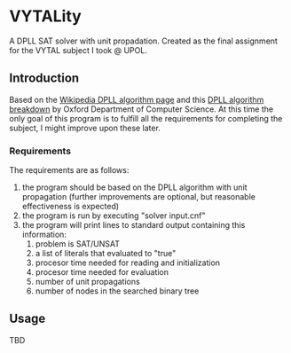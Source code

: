 # VYTALity
A DPLL SAT solver with unit propadation. Created as the final assignment for the VYTAL subject I took @ UPOL.

## Introduction
Based on the [Wikipedia DPLL algorithm page](https://en.wikipedia.org/wiki/DPLL_algorithm) and this [DPLL algorithm breakdown](https://www.cs.ox.ac.uk/people/james.worrell/lecture06.pdf) by Oxford Department of Computer Science. At this time the only goal of this program is to fulfill all the requirements for completing the subject, I might improve upon these later.

### Requirements

The requirements are as follows:
1. the program should be based on the DPLL algorithm with unit propagation (further improvements are optional, but reasonable effectiveness is expected)
2. the program is run by executing "solver input.cnf"
3. the program will print lines to standard output containing this information:
    1. problem is SAT/UNSAT
    2. a list of literals that evaluated to "true"
    3. procesor time needed for reading and initialization
    4. procesor time needed for evaluation
    5. number of unit propagations
    6. number of nodes in the searched binary tree

## Usage
TBD